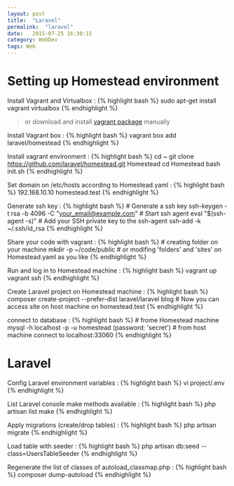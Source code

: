 ```yaml
---
layout: post
title:  "Laravel"
permalink:  "laravel"
date:   2015-07-25 16:30:15
category: WebDev
tags: Web
---
```

# Setting up Homestead environment

Install Vagrant and Virtualbox
: {% highlight bash %}
    sudo apt-get install vagrant virtualbox
{% endhighlight %}
> or download and install [vagrant package](https://www.vagrantup.com/downloads.html) manually

Install Vagrant box
: {% highlight bash %}
    vagrant box add laravel/homestead
{% endhighlight %}

Install vagrant environment
: {% highlight bash %}
    cd ~
    git clone https://github.com/laravel/homestead.git Homestead
    cd Homestead
    bash init.sh
{% endhighlight %}

Set domain on /etc/hosts according to Homestead.yaml
: {% highlight bash %}
    192.168.10.10  homestead.test
{% endhighlight %}

Generate ssh key
: {% highlight bash %}
    # Generate a ssh key
    ssh-keygen -t rsa -b 4096 -C "your_email@example.com"
    # Start ssh agent
    eval "$(ssh-agent -s)"
    # Add your SSH private key to the ssh-agent
    ssh-add -k ~/.ssh/id_rsa
{% endhighlight %}

Share your code with vagrant
: {% highlight bash %}
    # creating folder on your machine
    mkdir -p ~/code/public
    # or modifing 'folders' and 'sites' on Homestead.yaml as you like
{% endhighlight %}

Run and log in to Homestead machine
: {% highlight bash %}
    vagrant up
    vagrant ssh
{% endhighlight %}

Create Laravel project on Homestead machine
: {% highlight bash %}
    composer create-project --prefer-dist laravel/laravel blog
    # Now you can access site on host machine on homestead.test
{% endhighlight %}

connect to database
: {% highlight bash %}
    # frome Homestead machine
	mysql -h localhost -p -u homestead (password: 'secret')
    # from host machine connect to localhost:33060
{% endhighlight %}

# Laravel

Config Laravel environment variables
: {% highlight bash %}
    vi project/.env
{% endhighlight %}

List Laravel console make methods available
: {% highlight bash %}
    php artisan list make
{% endhighlight %}

Apply migrations (create/drop tables)
: {% highlight bash %}
    php artisan migrate
{% endhighlight %}

Load table with seeder
: {% highlight bash %}
	php artisan db:seed --class=UsersTableSeeder
{% endhighlight %}

Regenerate the list of classes of autoload_classmap.php
: {% highlight bash %}
    composer dump-autoload
{% endhighlight %}
